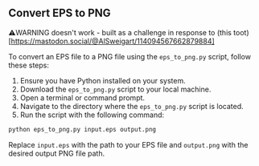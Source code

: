 ## Convert EPS to PNG

⚠️WARNING doesn't work - built as a challenge in response to (this toot)[https://mastodon.social/@AlSweigart/114094567662879884] 

To convert an EPS file to a PNG file using the `eps_to_png.py` script, follow these steps:

1. Ensure you have Python installed on your system.
2. Download the `eps_to_png.py` script to your local machine.
3. Open a terminal or command prompt.
4. Navigate to the directory where the `eps_to_png.py` script is located.
5. Run the script with the following command:

```sh
python eps_to_png.py input.eps output.png
```

Replace `input.eps` with the path to your EPS file and `output.png` with the desired output PNG file path.
